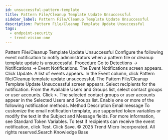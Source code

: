 ```yaml
---
id: unsuccessful-pattern-template
title: Pattern File/Cleanup Template Update Unsuccessful
sidebar_label: Pattern File/Cleanup Template Update Unsuccessful
description: Pattern File/Cleanup Template Update Unsuccessful
tags:
  - endpoint-security
  - trend-vision-one
---
```


 Pattern File/Cleanup Template Update Unsuccessful Configure the following event notification to notify administrators when a pattern file or cleanup template update is unsuccessful. Procedure Go to Detections → Notifications → Event Notifications. The Event Notifications screen appears. Click Update. A list of events appears. In the Event column, click Pattern file/Cleanup template update unsuccessful. The Pattern File/Cleanup Template Update Unsuccessful screen appears. Select recipients for the notification. From the Available Users and Groups list, select contact groups or user accounts. Click >. The selected contact groups or user accounts appear in the Selected Users and Groups list. Enable one or more of the following notification methods. Method Description Email message To customize the email notification template, use supported token variables or modify the text in the Subject and Message fields. For more information, see Standard Token Variables. To test if recipients can receive the event notification, click Test. Click Save. © 2025 Trend Micro Incorporated. All rights reserved.Search Knowledge Base
